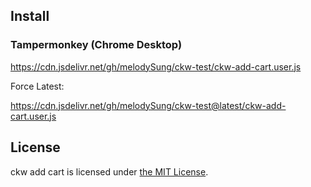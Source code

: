 ## Install

### Tampermonkey (Chrome Desktop)

https://cdn.jsdelivr.net/gh/melodySung/ckw-test/ckw-add-cart.user.js

Force Latest:

https://cdn.jsdelivr.net/gh/melodySung/ckw-test@latest/ckw-add-cart.user.js


## License

ckw add cart is licensed under [the MIT License](/LICENSE).
